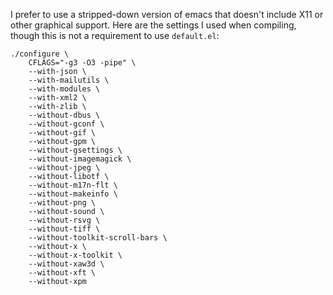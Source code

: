 I prefer to use a stripped-down version of emacs that doesn't include X11
or other graphical support. Here are the settings I used when compiling,
though this is not a requirement to use `default.el`:

```
./configure \
    CFLAGS="-g3 -O3 -pipe" \
    --with-json \
    --with-mailutils \
    --with-modules \
    --with-xml2 \
    --with-zlib \
    --without-dbus \
    --without-gconf \
    --without-gif \
    --without-gpm \
    --without-gsettings \
    --without-imagemagick \
    --without-jpeg \
    --without-libotf \
    --without-m17n-flt \
    --without-makeinfo \
    --without-png \
    --without-sound \
    --without-rsvg \
    --without-tiff \
    --without-toolkit-scroll-bars \
    --without-x \
    --without-x-toolkit \
    --without-xaw3d \
    --without-xft \
    --without-xpm
```
